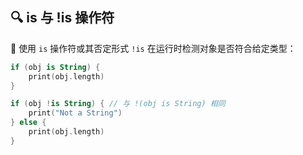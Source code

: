 ## 🔍 is 与 !is 操作符

🧪 使用 `is` 操作符或其否定形式 `!is` 在运行时检测对象是否符合给定类型：

```kotlin
if (obj is String) {
    print(obj.length)
}

if (obj !is String) { // 与 !(obj is String) 相同
    print("Not a String")
} else {
    print(obj.length)
}
```